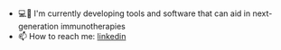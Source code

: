 - 💻🔬 I'm currently developing tools and software that can aid in next-generation immunotherapies
- 📫 How to reach me: [linkedin][linkedin-link] 
 
[linkedin-link]: https://www.linkedin.com/in/ShanSabri/


<!--
**ShanSabri/ShanSabri** is a ✨ _special_ ✨ repository because its `README.md` (this file) appears on your GitHub profile.

Here are some ideas to get you started:

- 🔭 I’m currently working on ...
- 🌱 I’m currently learning ...
- 👯 I’m looking to collaborate on ...
- 🤔 I’m looking for help with ...
- 💬 Ask me about ...
- 📫 How to reach me: ...
- 😄 Pronouns: ...
- ⚡ Fun fact: ...
-->

